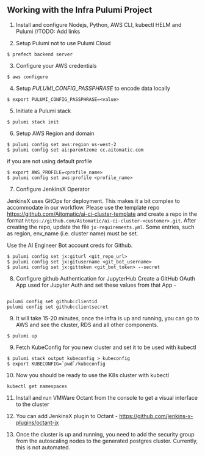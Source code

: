 ## Working with the Infra Pulumi Project

1. Install and configure Nodejs, Python, AWS CLI, kubectl HELM and Pulumi
//TODO: Add links

2. Setup Pulumi not to use Pulumi Cloud

```
$ prefect backend server
```

3. Configure your AWS credentials

```
$ aws configure 
```

4. Setup *PULUMI_CONFIG_PASSPHRASE* to encode data locally

```
$ export PULUMI_CONFIG_PASSPHRASE=<value>
```

5. Initiate a Pulumi stack

```
$ pulumi stack init
```

6. Setup AWS Region and domain

```
$ pulumi config set aws:region us-west-2
$ pulumi config set ai:parentzone cc.aitomatic.com
```

if you are not using default profile

```
$ export AWS_PROFILE=<profile_name>
$ pulumi config set aws:profile <profile_name>
```

7. Configure JenkinsX Operator

JenkinsX uses GitOps for deployment. This makes it a bit complex to accommodate in our workflow. 
Please use the template repo https://github.com/Aitomatic/ai-ci-cluster-template  and create a repo in the format  `https://github.com/Aitomatic/ai-ci-cluster-<customer>.git`.
After creating the repo, update the file `jx-requirements.yml`. Some entries, such as region, env_name (i.e. cluster name) must be set. 

Use the AI Engineer Bot account creds for Github.

```
$ pulumi config set jx:giturl <git_repo_url>
$ pulumi config set jx:gitusername <git_bot_username>
$ pulumi config set jx:gittoken <git_bot_token> --secret
```

8. Configure github Authentication for JupyterHub
Create a GitHub OAuth App used for Jupyter Auth and set these values from that App -

```shell

pulumi config set github:clientid
pulumi config set github:clientsecret
```

9. It will take 15-20 minutes, once the infra is up and running, you can go to AWS and see the cluster, RDS and all other components.

```
$ pulumi up
```

9. Fetch KubeConfig for you new cluster and set it to be used with kubectl

```
$ pulumi stack output kubeconfig > kubeconfig
$ export KUBECONFIG=`pwd`/kubeconfig
```

10. Now you should be ready to use the K8s cluster with kubectl

```
kubectl get namespaces
```

11. Install and run VMWare Octant from the console to get a visual interface to the cluster

12. You can add JenkinsX plugin to Octant - https://github.com/jenkins-x-plugins/octant-jx

13. Once the cluster is up and running, you need to add the security group from the autoscaling nodes to the generated postgres cluster. Currently, this is not automated. 


